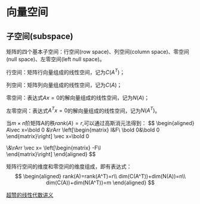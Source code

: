 # 向量空间

## 子空间(subspace)

矩阵的四个基本子空间：行空间(row space)、列空间(column space)、零空间(null space)、左零空间(left null space)。

行空间：矩阵行向量组成的线性空间，记为$C(A^T)$​​；

列空间：矩阵列向量组成的线性空间，记为$C(A)$；

零空间：表达式$Ax=0$​的解向量组成的线性空间，记为$N(A)$​；

左零空间：表达式$A^Tx=0$​​的解向量组成的线性空间，记为$N(A^T)$​​​。



当$m\times n$​阶矩阵A的秩$rank(A)=r$​,可以通过高斯消元法得到：
$$
\begin{aligned}
A\vec x=\bold 0 &\rArr
\left[\begin{matrix}
I&F\\
\bold 0&\bold 0
\end{matrix}\right]
\vec x=\bold 0 

\\&\rArr \vec x=
\left[\begin{matrix}
-F\\I  
\end{matrix}\right]
\end{aligned}
$$



矩阵行空间的维度和零空间的维度组成，即有表达式：
$$
\begin{aligned}
rank(A)=rank(A^T)=r\\
dim(C(A^T))+dim(N(A))=n\\
dim(C(A))+dim(N(A^T))=m
\end{aligned}
$$

[超赞的线性代数讲义](https://www.bilibili.com/video/BV1bb411H7JN?p=16&spm_id_from=pageDriver ':include :type=iframe width=100% height=600px')

